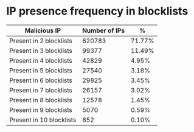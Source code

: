# IP presence frequency in blocklists
| Malicious IP | Number of IPs | % |
|----|----|----|
| Present in 2 blocklists | 620783 | 71.77% |
| Present in 3 blocklists | 99377 | 11.49% |
| Present in 4 blocklists | 42829 | 4.95% |
| Present in 5 blocklists | 27540 | 3.18% |
| Present in 6 blocklists | 29825 | 3.45% |
| Present in 7 blocklists | 26157 | 3.02% |
| Present in 8 blocklists | 12578 | 1.45% |
| Present in 9 blocklists | 5070 | 0.59% |
| Present in 10 blocklists | 852 | 0.10% |
